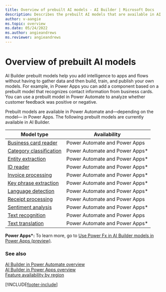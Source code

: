 ```yaml
---
title: Overview of prebuilt AI models - AI Builder | Microsoft Docs
description: Describes the prebuilt AI models that are available in AI Builder.
author: v-aangie
ms.topic: overview
ms.date: 05/24/2022
ms.author: angieandrews
ms.reviewer: angieandrews
---
```


# Overview of prebuilt AI models

AI Builder prebuilt models help you add intelligence to apps and flows without having to gather data and then build, train, and publish your own models. For example, in Power Apps you can add a component based on a prebuilt model that recognizes contact information from business cards. You can use a prebuilt model in Power Automate to analyze whether customer feedback was positive or negative.

Prebuilt models are available in Power Automate and&mdash;depending on the model&mdash; in Power Apps. The following prebuilt models are currently available in AI Builder.

|   Model type  | Availability  |
| -------- | --------- |
| [Business card reader](prebuilt-business-card.md)   |   Power Automate and Power Apps    |
| [Category classification](prebuilt-category-classification.md) | Power Automate and Power Apps*  |
| [Entity extraction](prebuilt-entity-extraction.md)    |    Power Automate and Power Apps*   |
| [ID reader](prebuilt-id-reader.md)    |    Power Automate and Power Apps*     |
| [Invoice processing](prebuilt-invoice-processing.md)    |    Power Automate and Power Apps*     |
| [Key phrase extraction](prebuilt-key-phrase.md)  |    Power Automate and Power Apps*     |
| [Language detection](prebuilt-language-detection.md)  |    Power Automate and Power Apps*     |
| [Receipt processing](prebuilt-receipt-processing.md)   |   Power Automate and Power Apps      |
| [Sentiment analysis ](prebuilt-sentiment-analysis.md)    |    Power Automate and Power Apps*     |
| [Text recognition ](prebuilt-text-recognition.md)    |    Power Automate and Power Apps     |
| [Text translation ](prebuilt-text-translation.md)    |    Power Automate and Power Apps*     |

**Power Apps\*:** To learn more, go to [Use Power Fx in AI Builder models in Power Apps (preview)](/ai-builder/powerfx-in-powerapps).

### See also

[AI Builder in Power Automate overview](use-in-flow-overview.md)  
[AI Builder in Power Apps overview](use-in-powerapps-overview.md)  
[Feature availability by region](availability-region.md)


[!INCLUDE[footer-include](includes/footer-banner.md)]
